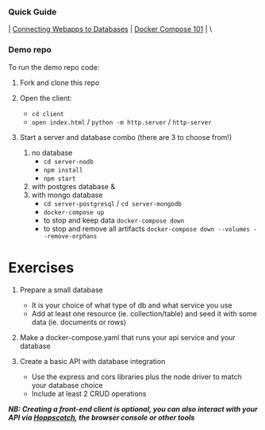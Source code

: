 ### Quick Guide
| [Connecting Webapps to Databases](https://github.com/getfutureproof/fp_guides_wiki/wiki/Connecting-Webapps-to-Databases) | [Docker Compose 101](https://github.com/getfutureproof/fp_guides_wiki/wiki/Docker-Compose-101) | \

### Demo repo
To run the demo repo code:
1. Fork and clone this repo
2. Open the client:
   - `cd client`
   - `open index.html` / `python -m http.server` / `http-server`
   
3. Start a server and database combo (there are 3 to choose from!)
   1. no database
       - `cd server-nodb`
       - `npm install`  
       - `npm start` 
   2. with postgres database &
   3. with mongo database
       - `cd server-postgresql` / `cd server-mongodb`
       - `docker-compose up`
       - to stop and keep data `docker-compose down`
       - to stop and remove all artifacts `docker-compose down --volumes --remove-orphans`


# Exercises
1. Prepare a small database
    - It is your choice of what type of db and what service you use
    - Add at least one resource (ie. collection/table) and seed it with some data (ie. documents or rows)

2. Make a docker-compose.yaml that runs your api service and your database
  
3. Create a basic API with database integration
    - Use the express and cors libraries plus the node driver to match your database choice
    - Include at least 2 CRUD operations
  
***NB: Creating a front-end client is optional, you can also interact with your API via [Hoppscotch](https://hoppscotch.io/), the browser console or other tools***

